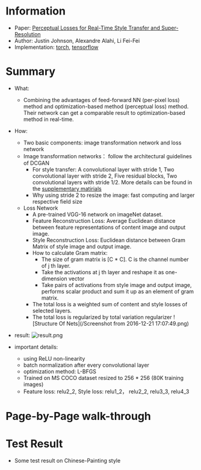 # Information 
* Paper: [Perceptual Losses for Real-Time Style Transfer and Super-Resolution](https://arxiv.org/pdf/1603.08155v1.pdf)
* Author: Justin Johnson, Alexandre Alahi, Li Fei-Fei
* Implementation: [torch](https://github.com/jcjohnson/fast-neural-style), [tensorflow](https://github.com/lengstrom/fast-style-transfer)

# Summary 
* What:
  * Combining the advantages of feed-forward NN (per-pixel loss) method and optimization-based method (perceptual loss) method. Their network can get a comparable result to optimization-based method in real-time.
* How: 
  * Two basic components: image transformation network and loss network 
  * Image transformation networks： follow the architectural guidelines of DCGAN 
    * For style transfer: A convolutional layer with stride 1, Two convolutional layer with stride 2, 
    Five residual blocks, Two convolutional layers with stride 1/2. More details can be found in the [supplementary matirials](http://cs.stanford.edu/people/jcjohns/papers/eccv16/JohnsonECCV16Supplementary.pdf)   
    * Why using stride 2 to resize the image:  fast computing and larger respective field size  
  * Loss Network
    * A pre-trained VGG-16 network on imageNet dataset.
    * Feature Reconstruction Loss: Average Euclidean distance between feature representations of content image and output image.
    * Style Reconstruction Loss: Euclidean distance between Gram Matrix of style image and output image. 
    * How to calculate Gram matrix: 
      * The size of gram matrix is [C * C]. C is the channel number of j th layer. 
      * Take the activations at j th layer and reshape it as one-dimension vector
      * Take pairs of activations from style image and output image, performs scalar product and sum it up as an element of gram matrix. 
    * The total loss is a weighted sum of content and style losses of selected layers.
    * The total loss is regularized by total variation regularizer
![Structure Of Nets](/Screenshot from 2016-12-21 17:07:49.png)
   
* result: 
  ![result.png](/results_ffpl.png)


* important details: 
  * using ReLU non-linearity 
  * batch normalization after every convolutional layer
  * optimization method: L-BFGS
  * Trained on MS COCO dataset resized to 256 * 256 (80K training images) 
  * Feature loss: relu2_2, Style loss: relu1_2， relu2_2, relu3_3, relu4_3

# Page-by-Page walk-through 

# Test Result

* Some test result on Chinese-Painting style 






